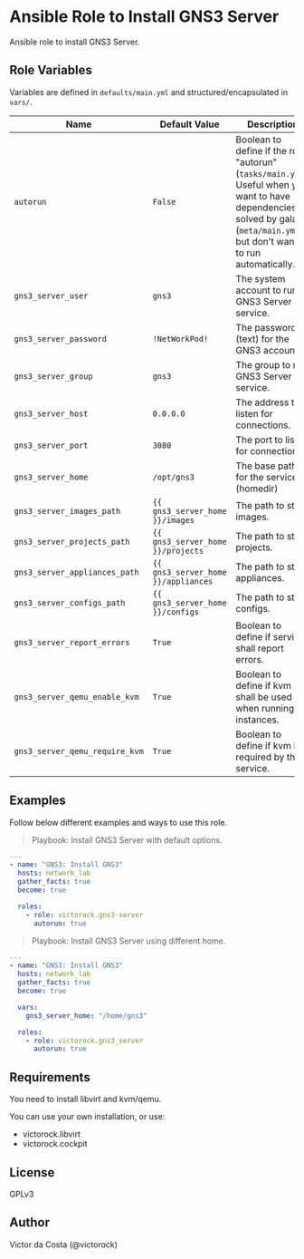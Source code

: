 Ansible Role to Install GNS3 Server
=========

Ansible role to install GNS3 Server.

Role Variables
--------------

Variables are defined in `defaults/main.yml` and structured/encapsulated in `vars/`.

| Name              | Default Value       | Description          |
|-------------------|---------------------|----------------------|
| `autorun` | `False`  | Boolean to define if the role "autorun" (`tasks/main.yml`). Useful when you want to have dependencies solved by galaxy (`meta/main.yml`) but don't want it to run automatically.  |
| `gns3_server_user` | `gns3`  | The system account to run GNS3 Server service. |
| `gns3_server_password` | `!NetWorkPod!`  | The password (text) for the GNS3 account. |
| `gns3_server_group` | `gns3` | The group to run GNS3 Server service. |
| `gns3_server_host` | `0.0.0.0` | The address to listen for connections. |
| `gns3_server_port` | `3080` | The port to listen for connections. |
| `gns3_server_home` | `/opt/gns3` | The base path for the service (homedir) |
| `gns3_server_images_path` | `{{ gns3_server_home }}/images` | The path to store images. |
| `gns3_server_projects_path` | `{{ gns3_server_home }}/projects` | The path to store projects. |
| `gns3_server_appliances_path` | `{{ gns3_server_home }}/appliances` | The path to store appliances. |
| `gns3_server_configs_path` | `{{ gns3_server_home }}/configs` | The path to store configs. |
| `gns3_server_report_errors` | `True` | Boolean to define if service shall report errors. |
| `gns3_server_qemu_enable_kvm` | `True` | Boolean to define if kvm shall be used when running instances. |
| `gns3_server_qemu_require_kvm` | `True` | Boolean to define if kvm is required by the service. |


Examples
------------

Follow below different examples and ways to use this role.

>Playbook: Install GNS3 Server with default options.

```YAML
---
- name: "GNS3: Install GNS3"
  hosts: network_lab
  gather_facts: true
  become: true

  roles:
    - role: victorock.gns3-server
      autorun: true

```

>Playbook: Install GNS3 Server using different home.

```YAML
---
- name: "GNS3: Install GNS3"
  hosts: network_lab
  gather_facts: true
  become: true

  vars:
    gns3_server_home: "/home/gns3"

  roles:
    - role: victorock.gns3_server
      autorun: true

```

Requirements
--------------

You need to install libvirt and kvm/qemu.

You can use your own installation, or use:
- victorock.libvirt
- victorock.cockpit

License
------------

GPLv3

Author
------------

Victor da Costa (@victorock)
